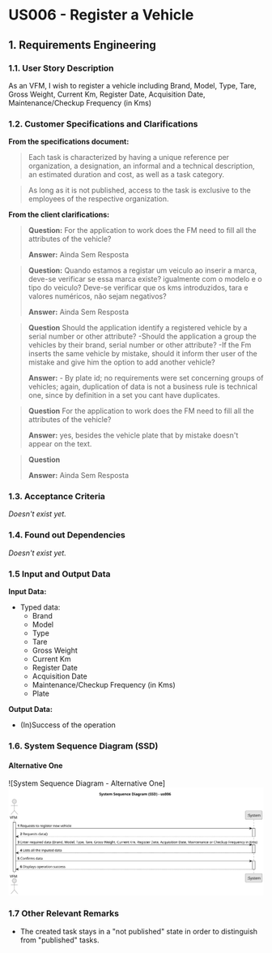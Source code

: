 # US006 - Register a Vehicle


## 1. Requirements Engineering

### 1.1. User Story Description
As an VFM, I wish to register a vehicle including Brand, Model, Type, Tare,
Gross Weight, Current Km, Register Date, Acquisition Date, Maintenance/Checkup Frequency (in Kms)

### 1.2. Customer Specifications and Clarifications 

**From the specifications document:**

>	Each task is characterized by having a unique reference per organization, a designation, an informal and a technical description, an estimated duration and cost, as well as a task category. 

>	As long as it is not published, access to the task is exclusive to the employees of the respective organization. 

**From the client clarifications:**

> **Question:** For the application to work does the FM need to fill all the attributes of the vehicle?
>
> **Answer:** Ainda Sem Resposta

> **Question:** Quando estamos a registar um veiculo ao inserir a marca, deve-se verificar se essa marca existe? igualmente com o modelo e o tipo do veiculo?
Deve-se verificar que os kms introduzidos, tara e valores numéricos, não sejam negativos?
>
> **Answer:** Ainda Sem Resposta

> **Question** Should the application identify a registered vehicle by a serial number or other attribute?
-Should the application a group the vehicles by their brand, serial number or other attribute?
-If the Fm inserts the same vehicle by mistake, should it inform ther user of the mistake and give him the option to add another vehicle?
>
> **Answer:** - By plate id;
no requirements were set concerning groups of vehicles;
again, duplication of data is not a business rule is technical one, since by definition in a set you cant have duplicates.

>**Question** For the application to work does the FM need to fill all the attributes of the vehicle?
> 
> **Answer:** yes, besides the vehicle plate that by mistake doesn't appear on the text.

> **Question** 
> 
> **Answer:** Ainda Sem Resposta
 

### 1.3. Acceptance Criteria

*Doesn't exist yet.*

### 1.4. Found out Dependencies

*Doesn't exist yet.*

### 1.5 Input and Output Data

**Input Data:**

* Typed data:
    * Brand
    * Model
    * Type
    * Tare
    * Gross Weight
    * Current Km
    * Register Date
    * Acquisition Date
    * Maintenance/Checkup Frequency (in Kms)
    * Plate


**Output Data:**


* (In)Success of the operation

### 1.6. System Sequence Diagram (SSD)


#### Alternative One

![System Sequence Diagram - Alternative One]![SSD-us006-System_Sequence_Diagram__SSD____us006.svg](svg%2FSSD-us006-System_Sequence_Diagram__SSD____us006.svg)


### 1.7 Other Relevant Remarks

* The created task stays in a "not published" state in order to distinguish from "published" tasks.